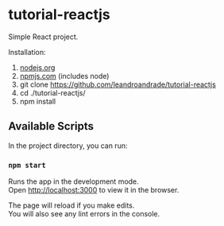 # tutorial-reactjs
Simple React project.

Installation:

1. [nodejs.org](https://nodejs.org)
2. [npmjs.com](https://www.npmjs.com) (includes node)
3. git clone https://github.com/leandroandrade/tutorial-reactjs
3. cd ./tutorial-reactjs/
4. npm install

## Available Scripts

In the project directory, you can run:

### `npm start`

Runs the app in the development mode.<br />
Open [http://localhost:3000](http://localhost:3000) to view it in the browser.

The page will reload if you make edits.<br />
You will also see any lint errors in the console.
